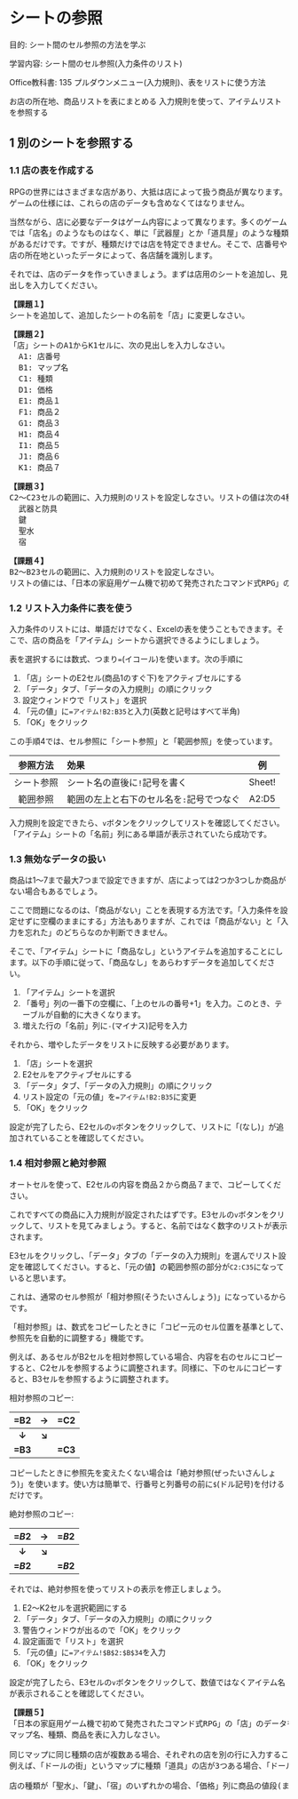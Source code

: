 # シートの参照

  目的: シート間のセル参照の方法を学ぶ

  学習内容:
    シート間のセル参照(入力条件のリスト)

  Office教科書:
   135 プルダウンメニュー(入力規則)、表をリストに使う方法

  お店の所在地、商品リストを表にまとめる
  入力規則を使って、アイテムリストを参照する

## 1 別のシートを参照する

### 1.1 店の表を作成する

RPGの世界にはさまざまな店があり、大抵は店によって扱う商品が異なります。ゲームの仕様には、これらの店のデータも含めなくてはなりません。

当然ながら、店に必要なデータはゲーム内容によって異なります。多くのゲームでは「店名」のようなものはなく、単に「武器屋」とか「道具屋」のような種類があるだけです。ですが、種類だけでは店を特定できません。そこで、店番号や店の所在地といったデータによって、各店舗を識別します。

それでは、店のデータを作っていきましょう。まずは店用のシートを追加し、見出しを入力してください。

<pre class="tnmai_assignment">
<strong>【課題１】</strong>
シートを追加して、追加したシートの名前を「店」に変更しなさい。
</pre>

<pre class="tnmai_assignment">
<strong>【課題２】</strong>
「店」シートのA1からK1セルに、次の見出しを入力しなさい。
  A1: 店番号
  B1: マップ名
  C1: 種類
  D1: 価格
  E1: 商品１
  F1: 商品２
  G1: 商品３
  H1: 商品４
  I1: 商品５
  J1: 商品６
  K1: 商品７
</pre>

<pre class="tnmai_assignment">
<strong>【課題３】</strong>
C2～C23セルの範囲に、入力規則のリストを設定しなさい。リストの値は次の4種類とします。
  武器と防具
  鍵
  聖水
  宿
</pre>

<pre class="tnmai_assignment">
<strong>【課題４】</strong>
B2～B23セルの範囲に、入力規則のリストを設定しなさい。
リストの値には、「日本の家庭用ゲーム機で初めて発売されたコマンド式RPG」の「マップ名」をインターネットで検索して使用すること。
</pre>

### 1.2 リスト入力条件に表を使う

入力条件のリストには、単語だけでなく、Excelの表を使うこともできます。そこで、店の商品を「アイテム」シートから選択できるようにしましょう。

表を選択するには数式、つまり`=`(イコール)を使います。次の手順に

1. 「店」シートのE2セル(商品1のすぐ下)をアクティブセルにする
2. 「データ」タブ、「データの入力規則」の順にクリック
3. 設定ウィンドウで「リスト」を選択
4. 「元の値」に`=アイテム!B2:B35`と入力(英数と記号はすべて半角)
5. 「OK」をクリック

この手順4では、セル参照に「シート参照」と「範囲参照」を使っています。

| 参照方法 | 効果 | 例 |
|:-------:|:-----|:--:|
| シート参照 | シート名の直後に`!`記号を書く | Sheet! |
| 範囲参照 | 範囲の左上と右下のセル名を`:`記号でつなぐ | A2:D5 |

入力規則を設定できたら、`v`ボタンをクリックしてリストを確認してください。「アイテム」シートの「名前」列にある単語が表示されていたら成功です。

### 1.3 無効なデータの扱い

商品は1～7まで最大7つまで設定できますが、店によっては2つか3つしか商品がない場合もあるでしょう。

ここで問題になるのは、「商品がない」ことを表現する方法です。「入力条件を設定せずに空欄のままにする」方法もありますが、これでは「商品がない」と「入力を忘れた」のどちらなのか判断できません。

そこで、「アイテム」シートに「商品なし」というアイテムを追加することにします。以下の手順に従って、「商品なし」をあらわすデータを追加してください。

1. 「アイテム」シートを選択
2. 「番号」列の一番下の空欄に、「上のセルの番号+1」を入力。このとき、テーブルが自動的に大きくなります。
3. 増えた行の「名前」列に`-`(マイナス)記号を入力

それから、増やしたデータをリストに反映する必要があります。

1. 「店」シートを選択
2. E2セルをアクティブセルにする
3. 「データ」タブ、「データの入力規則」の順にクリック
4. リスト設定の「元の値」を`=アイテム!B2:B35`に変更
5. 「OK」をクリック

設定が完了したら、E2セルの`v`ボタンをクリックして、リストに「(なし)」が追加されていることを確認してください。

### 1.4 相対参照と絶対参照

オートセルを使って、E2セルの内容を商品２から商品７まで、コピーしてください。

これですべての商品に入力規則が設定されたはずです。E3セルの`v`ボタンをクリックして、リストを見てみましょう。すると、名前ではなく数字のリストが表示されます。

E3セルをクリックし、「データ」タブの「データの入力規則」を選んでリスト設定を確認してください。すると、「元の値】の範囲参照の部分が`C2:C35`になっていると思います。

これは、通常のセル参照が「相対参照(そうたいさんしょう)」になっているからです。

「相対参照」は、数式をコピーしたときに「コピー元のセル位置を基準として、参照先を自動的に調整する」機能です。

例えば、あるセルがB2セルを相対参照している場合、内容を右のセルにコピーすると、C2セルを参照するように調整されます。同様に、下のセルにコピーすると、B3セルを参照するように調整されます。

相対参照のコピー:

| =B2 | → | =C2 |
|:---:|:-------------:|:---:|
| **↓** | **↘** | |
| **=B3** | | **=C3** |

コピーしたときに参照先を変えたくない場合は「絶対参照(ぜったいさんしょう)」を使います。使い方は簡単で、行番号と列番号の前に`$`(ドル記号)を付けるだけです。

絶対参照のコピー:

| =$B$2 | → | =$B$2 |
|:---:|:-------------:|:---:|
| **↓** | **↘** | |
| **=$B$2** | | **=$B$2** |

それでは、絶対参照を使ってリストの表示を修正しましょう。

1. E2～K2セルを選択範囲にする
2. 「データ」タブ、「データの入力規則」の順にクリック
3. 警告ウィンドウが出るので「OK」をクリック
4. 設定画面で「リスト」を選択
5. 「元の値」に`=アイテム!$B$2:$B$34`を入力
6. 「OK」をクリック

設定が完了したら、E3セルの`v`ボタンをクリックして、数値ではなくアイテム名が表示されることを確認してください。

<pre class="tnmai_assignment">
<strong>【課題５】</strong>
「日本の家庭用ゲーム機で初めて発売されたコマンド式RPG」の「店」のデータをインターネットで検索し、
マップ名、種類、商品を表に入力しなさい。

同じマップに同じ種類の店が複数ある場合、それぞれの店を別の行に入力すること。
例えば、「ドールの街」というマップに種類「道具」の店が3つある場合、「ドールの街」「道具」という行を3行にわたって入力します。

店の種類が「聖水」、「鍵」、「宿」のいずれかの場合、「価格」列に商品の値段(または宿泊費)を入力すること。
</pre>
